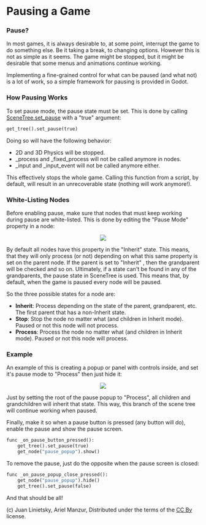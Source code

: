 # Pausing a Game

### Pause?

In most games, it is always desirable to, at some point, interrupt the game to do something else. Be it taking a break, to changing options. However this is not as simple as it seems. The game might be stopped, but it might be desirable that some menus and animations continue working. 

Implementing a fine-grained control for what can be paused (and what not) is a lot of work, so a simple framework for pausing is provided in Godot.

### How Pausing Works

To set pause mode, the pause state must be set. This is done by calling [SceneTree.set_pause](class_scenetree#set_pause) with a "true" argument:

```python
get_tree().set_pause(true)
```

Doing so will have the following behavior:

* 2D and 3D Physics will be stopped.
* _process and _fixed_process will not be called anymore in nodes.
* _input and _input_event will not be called anymore either.

This effectively stops the whole game. Calling this function from a script, by default, will result in an unrecoverable state (nothing will work anymore!).

### White-Listing Nodes

Before enabling pause, make sure that nodes that must keep working during pause are white-listed. This is done by editing the "Pause Mode" property in a node:

<p align="center"><img src="images/pausemode.png"></p>

By default all nodes have this property in the "Inherit" state. This means, that they will only process (or not) depending on what this same property is set on the parent node. If the parent is set to "Inherit" , then the grandparent will be checked and so on. Ultimately, if a state can't be found in any of the grandparents, the pause state in SceneTree is used. This means that, by default, when the game is paused every node will be paused.

So the three possible states for a node are:

* **Inherit**: Process depending on the state of the parent, grandparent, etc. The first parent that has a non-Inherit state.
* **Stop**: Stop the node no matter what (and children in Inherit mode). Paused or not this node will not process.
* **Process**: Process the node no matter what (and children in Inherit mode). Paused or not this node will process.

### Example

An example of this is creating a popup or panel with controls inside, and set it's pause mode to "Process" then just hide it:

<p align="center"><img src="images/pause_popup.png"></p>

Just by setting the root of the pause popup to "Process", all children and grandchildren will inherit that state. This way, this branch of the scene tree will continue working when paused.

Finally, make it so when a pause button is pressed (any button will do), enable the pause and show the pause screen.

```python
func _on_pause_button_pressed():
    get_tree().set_pause(true)
    get_node("pause_popup").show()
```

To remove the pause, just do the opposite when the pause screen is closed:

```python
func _on_pause_popup_close_pressed():
    get_node("pause_popup").hide()
    get_tree().set_pause(false)
```

And that should be all!


(c) Juan Linietsky, Ariel Manzur, Distributed under the terms of the [CC By](https://creativecommons.org/licenses/by/3.0/legalcode) license.
